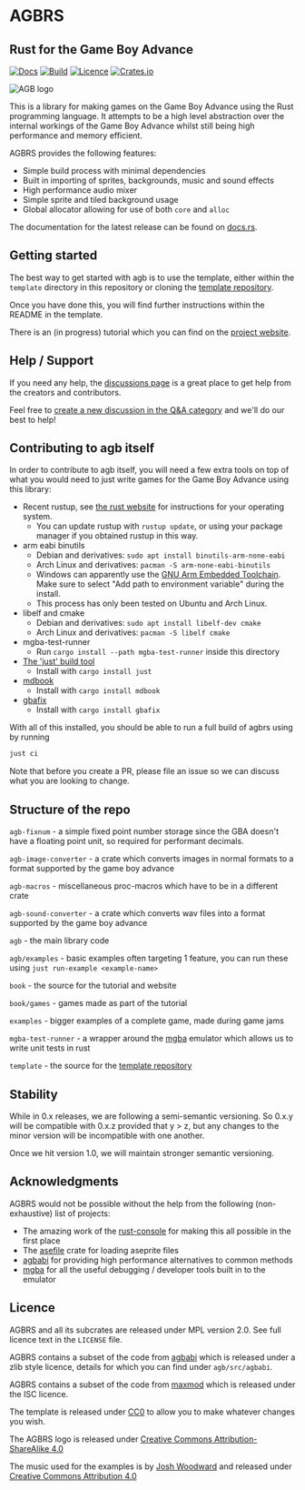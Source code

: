 # AGBRS

## Rust for the Game Boy Advance

[![Docs](https://docs.rs/agb/badge.svg)](https://docs.rs/agb/latest/agb)
[![Build](https://github.com/agbrs/agb/actions/workflows/build-and-test.yml/badge.svg?branch=master)](https://github.com/agbrs/agb/actions/workflows/build-and-test.yml)
[![Licence](https://img.shields.io/crates/l/agb)](https://www.mozilla.org/en-US/MPL/2.0/)
[![Crates.io](https://img.shields.io/crates/v/agb)](https://crates.io/crates/agb)

![AGB logo](.github/logo.png)

This is a library for making games on the Game Boy Advance using the Rust
programming language. It attempts to be a high level abstraction over the
internal workings of the Game Boy Advance whilst still being high performance
and memory efficient.

AGBRS provides the following features:

* Simple build process with minimal dependencies
* Built in importing of sprites, backgrounds, music and sound effects
* High performance audio mixer
* Simple sprite and tiled background usage
* Global allocator allowing for use of both `core` and `alloc`

The documentation for the latest release can be found on
[docs.rs](https://docs.rs/agb/latest/agb/).

## Getting started

The best way to get started with agb is to use the template, either within the
`template` directory in this repository or cloning the [template repository](https://github.com/agbrs/template).

Once you have done this, you will find further instructions within the README in the template.

There is an (in progress) tutorial which you can find on the [project website](https://agbrs.github.io/agb/).

## Help / Support

If you need any help, the [discussions page](https://github.com/agbrs/agb/discussions)
is a great place to get help from the creators and contributors.

Feel free to [create a new discussion in the Q&A category](https://github.com/agbrs/agb/discussions/new?category=Q-A) and we'll do our best to help!


## Contributing to agb itself

In order to contribute to agb itself, you will need a few extra tools on top of what you would need
to just write games for the Game Boy Advance using this library:

* Recent rustup, see [the rust website](https://www.rust-lang.org/tools/install)
  for instructions for your operating system.
    * You can update rustup with `rustup update`, or using your package manager
      if you obtained rustup in this way.
* arm eabi binutils 
    * Debian and derivatives: `sudo apt install binutils-arm-none-eabi`
    * Arch Linux and derivatives: `pacman -S arm-none-eabi-binutils`
    * Windows can apparently use the [GNU Arm Embedded Toolchain](https://developer.arm.com/tools-and-software/open-source-software/developer-tools/gnu-toolchain/gnu-rm/downloads).
      Make sure to select "Add path to environment variable" during the install.
    * This process has only been tested on Ubuntu and Arch Linux.
* libelf and cmake
  * Debian and derivatives: `sudo apt install libelf-dev cmake`
  * Arch Linux and derivatives: `pacman -S libelf cmake`
* mgba-test-runner
    * Run `cargo install --path mgba-test-runner` inside this directory
* [The 'just' build tool](https://github.com/casey/just)
    * Install with `cargo install just`
* [mdbook](https://rust-lang.github.io/mdBook/index.html)
    * Install with `cargo install mdbook`
* [gbafix](https://crates.io/crates/gbafix)
    * Install with `cargo install gbafix`

With all of this installed, you should be able to run a full build of agbrs using by running
```sh
just ci
```

Note that before you create a PR, please file an issue so we can discuss what you are looking to change.

## Structure of the repo

`agb-fixnum` - a simple fixed point number storage since the GBA doesn't have a floating point unit, so required
for performant decimals.

`agb-image-converter` - a crate which converts images in normal formats to a format supported by the game boy advance

`agb-macros` - miscellaneous proc-macros which have to be in a different crate

`agb-sound-converter` - a crate which converts wav files into a format supported by the game boy advance

`agb` - the main library code

`agb/examples` - basic examples often targeting 1 feature, you can run these using `just run-example <example-name>`

`book` - the source for the tutorial and website

`book/games` - games made as part of the tutorial

`examples` - bigger examples of a complete game, made during game jams

`mgba-test-runner` - a wrapper around the [mgba](https://mgba.io) emulator which allows us to write unit tests in rust

`template` - the source for the [template repository](https://github.com/agbrs/template)

## Stability

While in 0.x releases, we are following a semi-semantic versioning.
So 0.x.y will be compatible with 0.x.z provided that y > z, but any changes
to the minor version will be incompatible with one another.

Once we hit version 1.0, we will maintain stronger semantic versioning.

## Acknowledgments

AGBRS would not be possible without the help from the following (non-exhaustive) list of projects:

* The amazing work of the [rust-console](https://github.com/rust-console) for making this all possible in the first place
* The [asefile](https://crates.io/crates/asefile) crate for loading aseprite files
* [agbabi](https://github.com/felixjones/agbabi) for providing high performance alternatives to common methods
* [mgba](https://mgba.io) for all the useful debugging / developer tools built in to the emulator

## Licence

AGBRS and all its subcrates are released under MPL version 2.0. See full licence
text in the `LICENSE` file.

AGBRS contains a subset of the code from [agbabi](https://github.com/felixjones/agbabi) which is released under a zlib style licence,
details for which you can find under `agb/src/agbabi`.

AGBRS contains a subset of the code from [maxmod](https://maxmod.devkitpro.org/) which is released under the ISC licence.

The template is released under [CC0](https://creativecommons.org/share-your-work/public-domain/cc0/) to allow you to make whatever
changes you wish.

The AGBRS logo is released under [Creative Commons Attribution-ShareAlike 4.0](http://creativecommons.org/licenses/by-sa/4.0/)

The music used for the examples is by [Josh Woodward](https://www.joshwoodward.com) and released under [Creative Commons Attribution 4.0](https://creativecommons.org/licenses/by/4.0/)